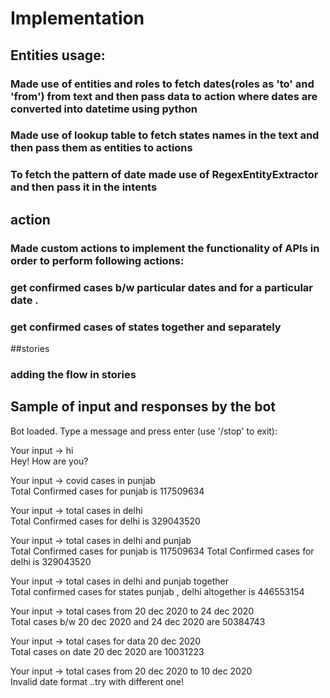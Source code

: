 # Implementation 

## Entities usage:
### Made use of entities and roles to fetch dates(roles as 'to' and 'from') from text and then pass data to action where dates are converted into datetime using python
### Made use of lookup table to fetch states names in the text and then pass them as entities to actions
### To fetch the pattern of date made use of RegexEntityExtractor and then pass it in the intents

## action
### Made custom actions  to implement the functionality of APIs in order to perform following actions:
### get confirmed cases b/w particular dates and for a particular date .
### get confirmed cases of states together and separately

##stories

### adding the flow in stories



## Sample of input and responses by the bot

  Bot loaded. Type a message and press enter (use '/stop' to exit):

  Your input ->  hi                                                                                                                                 
  Hey! How are you?
  
  Your input ->  covid cases in punjab                                                                                                              
  Total Confirmed cases for punjab is 117509634
  
  Your input ->  total cases in delhi                                                                                                               
  Total Confirmed cases for delhi is 329043520
  
  Your input ->  total cases in delhi and punjab                                                                                                    
  Total Confirmed cases for punjab is 117509634
  Total Confirmed cases for delhi is 329043520
  
  Your input ->  total cases in delhi and punjab together                                                                                           
  Total confirmed cases for states  punjab , delhi altogether is 446553154
  
  Your input ->  total cases from 20 dec 2020 to 24 dec 2020                                                                                        
  Total cases b/w  20 dec 2020 and 24 dec 2020 are 50384743
  
  Your input ->  total cases for data 20 dec 2020                                                                                                   
  Total cases on date 20 dec 2020 are 10031223
  
  Your input ->  total cases from 20 dec 2020 to 10 dec 2020                                                                                        
  Invalid date format ..try with different one!


